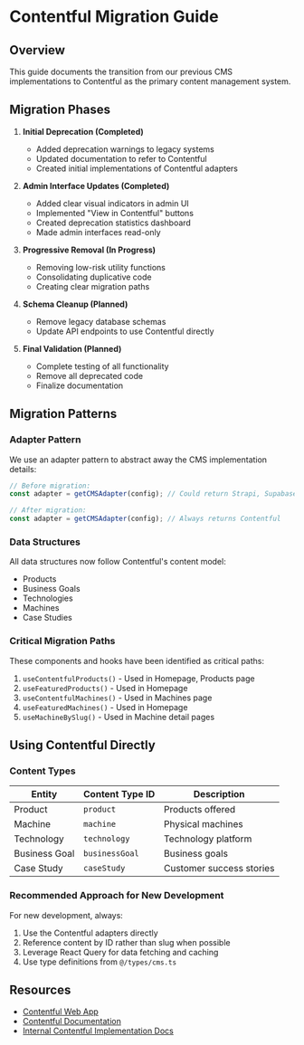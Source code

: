 
# Contentful Migration Guide

## Overview

This guide documents the transition from our previous CMS implementations to Contentful as the primary content management system.

## Migration Phases

1. **Initial Deprecation (Completed)**
   - Added deprecation warnings to legacy systems
   - Updated documentation to refer to Contentful
   - Created initial implementations of Contentful adapters

2. **Admin Interface Updates (Completed)**
   - Added clear visual indicators in admin UI
   - Implemented "View in Contentful" buttons
   - Created deprecation statistics dashboard
   - Made admin interfaces read-only

3. **Progressive Removal (In Progress)**
   - Removing low-risk utility functions
   - Consolidating duplicative code
   - Creating clear migration paths

4. **Schema Cleanup (Planned)**
   - Remove legacy database schemas
   - Update API endpoints to use Contentful directly

5. **Final Validation (Planned)**
   - Complete testing of all functionality
   - Remove all deprecated code
   - Finalize documentation

## Migration Patterns

### Adapter Pattern

We use an adapter pattern to abstract away the CMS implementation details:

```typescript
// Before migration:
const adapter = getCMSAdapter(config); // Could return Strapi, Supabase, etc.

// After migration:
const adapter = getCMSAdapter(config); // Always returns Contentful
```

### Data Structures

All data structures now follow Contentful's content model:

- Products
- Business Goals
- Technologies
- Machines
- Case Studies

### Critical Migration Paths

These components and hooks have been identified as critical paths:

1. `useContentfulProducts()` - Used in Homepage, Products page
2. `useFeaturedProducts()` - Used in Homepage  
3. `useContentfulMachines()` - Used in Machines page
4. `useFeaturedMachines()` - Used in Homepage
5. `useMachineBySlug()` - Used in Machine detail pages

## Using Contentful Directly

### Content Types

| Entity | Content Type ID | Description |
|--------|----------------|-------------|
| Product | `product` | Products offered |
| Machine | `machine` | Physical machines |  
| Technology | `technology` | Technology platform |
| Business Goal | `businessGoal` | Business goals |
| Case Study | `caseStudy` | Customer success stories |

### Recommended Approach for New Development

For new development, always:

1. Use the Contentful adapters directly
2. Reference content by ID rather than slug when possible
3. Leverage React Query for data fetching and caching
4. Use type definitions from `@/types/cms.ts`

## Resources

- [Contentful Web App](https://app.contentful.com/)
- [Contentful Documentation](https://www.contentful.com/developers/docs/)
- [Internal Contentful Implementation Docs](./contentful-implementation.md)
